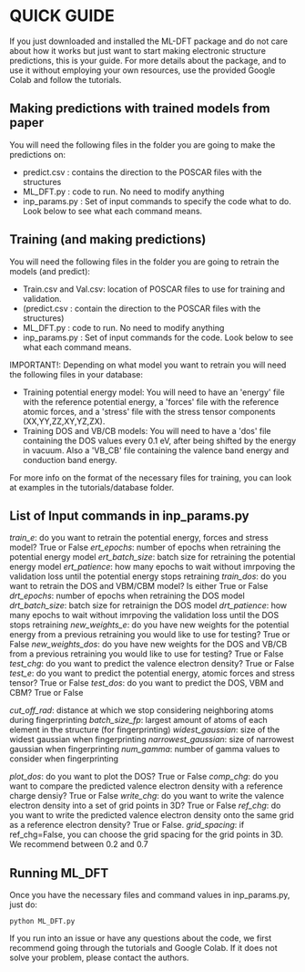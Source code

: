 # QUICK GUIDE 

If you just downloaded and installed the ML-DFT package and do not care about how it works but just want to start making electronic structure predictions, this is your guide. For more details about the package, and to use it without employing your own resources, use the provided Google Colab and follow the tutorials.

## Making predictions with trained models from paper
You will need the following files in the folder you are going to make the predictions on:

* predict.csv : contains the direction to the POSCAR files with the structures
* ML_DFT.py : code to run. No need to modify anything
* inp_params.py : Set of input commands to specify the code what to do. Look below to see what each command means.

## Training (and making predictions)
You will need the following files in the folder you are going to retrain the models (and predict):

* Train.csv and Val.csv: location of POSCAR files to use for training and validation.
* (predict.csv : contain the direction to the POSCAR files with the structures)
* ML_DFT.py : code to run. No need to modify anything
* inp_params.py : Set of input commands for the code. Look below to see what each command means.

IMPORTANT!: Depending on what model you want to retrain you will need the following files in your database:
* Training potential energy model: You will need to have an 'energy' file with the reference potential energy, a 'forces' file with the reference atomic forces, and a 'stress' file with the stress tensor components (XX,YY,ZZ,XY,YZ,ZX).
* Training DOS and VB/CB models: You will need to have a 'dos' file containing the DOS values every 0.1 eV, after being shifted by the energy in vacuum. Also a 'VB_CB' file containing the valence band energy and conduction band energy. 

For more info on the format of the necessary files for training, you can look at examples in the tutorials/database folder.

## List of Input commands in inp_params.py

*train_e*: do you want to retrain the potential energy, forces and stress model? True or False
*ert_epochs*: number of epochs when retraining the potential energy model
*ert_batch_size*: batch size for retraining the potential energy model
*ert_patience*: how many epochs to wait without imrpoving the validation loss until the potential energy stops retraining
*train_dos*: do you want to retrain the DOS and VBM/CBM model? Is either True or False 
*drt_epochs*: number of epochs when retraining the DOS model
*drt_batch_size*: batch size for retrainign the DOS model
*drt_patience*: how many epochs to wait without imrpoving the validation loss until the DOS stops retraining
*new_weights_e*: do you have new weights for the potential energy from a previous retraining you would like to use for testing? True or False
*new_weights_dos*: do you have new weights for the DOS and VB/CB from a previous retraining you would like to use for testing? True or False
*test_chg*: do you want to predict the valence electron density? True or False
*test_e*: do you want to predict the potential energy, atomic forces and stress tensor? True or False
*test_dos*: do you want to predict the DOS, VBM and CBM? True or False

*cut_off_rad*: distance at which we stop considering neighboring atoms during fingerprinting
*batch_size_fp*: largest amount of atoms of each element in the structure (for fingerprinting)
*widest_gaussian*: size of the widest gaussian when fingerprinting 
*narrowest_gaussian*: size of narrowest gaussian when fingerprinting
*num_gamma*: number of gamma values to consider when fingerprinting

*plot_dos*: do you want to plot the DOS? True or False
*comp_chg*: do you want to compare the predicted valence electron density with a reference charge densiy? True or False
*write_chg*: do you want to write the valence electron density into a set of grid points in 3D? True or False
*ref_chg*: do you want to write the predicted valence electron density onto the same grid as a reference electron density? True or False.
*grid_spacing*: if ref_chg=False, you can choose the grid spacing for the grid points in 3D. We recommend between 0.2 and 0.7

## Running ML_DFT

Once you have the necessary files and command values in inp_params.py, just do:

```angular2
python ML_DFT.py
```  

If you run into an issue or have any questions about the code, we first recommend going through the tutorials and Google Colab. If it does not solve your problem, please contact the authors.
